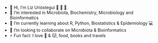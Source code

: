 -  👋 Hi, I’m Liz Urióstegui 🧫 🧬 🔬 
- 👀 I’m interested in Microbiota, Biochemistry, Microbiology and Bioinformatics 
- 🌱 I’m currently learning about R, Python, Biostatistics & Epidemiology 💻 
- 💞️ I’m looking to collaborate on Microbiota & Bioinformatics 
- ⚡ Fun fact: I love 🐶 & 😽, food, books and travels 

<!---
Lixy7/Lixy7 is a ✨ special ✨ repository because its `README.md` (this file) appears on your GitHub profile.
You can click the Preview link to take a look at your changes.
--->
